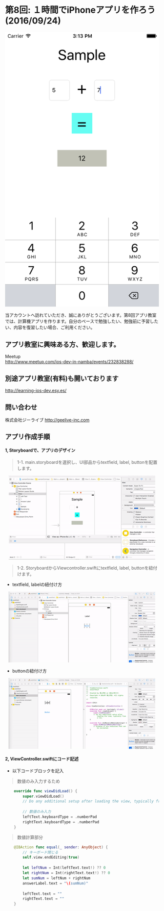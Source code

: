   
  
# 第8回: １時間でiPhoneアプリを作ろう (2016/09/24)

  <div style="text-align:center"><img src ="https://github.com/iosClassForBeginner/sampleCalcApp/blob/master/Assets/img.png" /></div>
  
  当アカウントへ訪れていただき、誠にありがとうございます。第8回アプリ教室では、計算機アプリを作ります。自分のペースで勉強したい、勉強前に予習したい、内容を復習したい場合、ご利用ください。
  
## アプリ教室に興味ある方、歓迎します。  
  Meetup  
  http://www.meetup.com/ios-dev-in-namba/events/232838288/  
  
## 別途アプリ教室(有料)も開いております  
  http://learning-ios-dev.esy.es/  

## 問い合わせ
  株式会社ジーライブ
  http://geelive-inc.com  

## アプリ作成手順
#### 1, Storyboardで、アプリのデザイン
> 1-1. main.storyboardを選択し、UI部品からtextfield, label, buttonを配置します。
<div style="text-align:center"><img src ="https://github.com/iosClassForBeginner/sampleCalcApp/blob/master/Assets/001.gif" /></div>

> 1-2. StoryboardからViewcontroller.swiftにtextfield, label, buttonを紐付けます。
- textfield, labelの紐付け方
<div style="text-align:center"><img src ="https://github.com/iosClassForBeginner/sampleCalcApp/blob/master/Assets/002.gif" /></div>

- buttonの紐付け方
<div style="text-align:center"><img src ="https://github.com/iosClassForBeginner/sampleCalcApp/blob/master/Assets/003.gif" /></div>

#### 2, ViewController.swiftにコード記述
- 以下コードブロックを記入
  
> 数値のみ入力するため
```Swift
    override func viewDidLoad() {
        super.viewDidLoad()
        // Do any additional setup after loading the view, typically from a nib.

        // 数値のみ入力
        leftText.keyboardType = .numberPad
        rightText.keyboardType = .numberPad
    }
```
> 数値計算部分
```Swift
    @IBAction func equal(_ sender: AnyObject) {
        // キーボード閉じる
        self.view.endEditing(true)

        let leftNum = Int(leftText.text!) ?? 0
        let rightNum = Int(rightText.text!) ?? 0
        let sumNum = leftNum + rightNum
        answerLabel.text = "\(sumNum)"
        
        leftText.text = ""
        rightText.text = ""
    }
```
